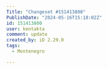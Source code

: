 ```yaml
---
Title: "Changeset #151413800"
PublishDate: "2024-05-16T15:18:02Z"
id: 151413800
user: kentakta
comment: update
created_by: iD 2.29.0
tags:
  - Montenegro

---
```

